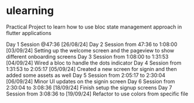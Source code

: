 # ulearning


Practical Project to learn how to use bloc state management approach in flutter applications

Day 1 Session @47:36 [26/08/24]
Day 2 Session from 47:36 to 1:08:00 [03/09/24] Setting up the welcome screen and the pageview to show different onboarding screens
Day 3 Session from 1:08:00 to 1:31:53 [04/09/24] Wired a bloc to handle the dots indicator
Day 4 Session from 1:31:53 to 2:05:17 [05/09/24] Created a new screen for signin and then added some assets as well
Day 5 Session from 2:05:17 to 2:30:04 [06/09/24] Minor UI updates on the signin screen
Day 6 Session from 2:30:04 to 3:08:36 [18/09/24] Finish setup the signup screens
Day 7 Session from 3:08:36 to  [19/09/24] Refactor to use colors from specific file
